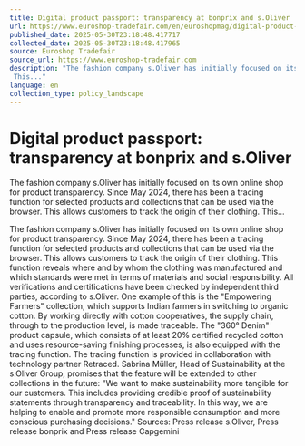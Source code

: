 ```yaml
---
title: Digital product passport: transparency at bonprix and s.Oliver
url: https://www.euroshop-tradefair.com/en/euroshopmag/digital-product-passport-transparency-at-bonprix-and-s-Oliver
published_date: 2025-05-30T23:18:48.417717
collected_date: 2025-05-30T23:18:48.417965
source: Euroshop Tradefair
source_url: https://www.euroshop-tradefair.com
description: "The fashion company s.Oliver has initially focused on its own online shop for product transparency. Since May 2024, there has been a tracing function for selected products and collections that can be used via the browser. This allows customers to track the origin of their clothing. 
 This..."
language: en
collection_type: policy_landscape
---
```


# Digital product passport: transparency at bonprix and s.Oliver

The fashion company s.Oliver has initially focused on its own online shop for product transparency. Since May 2024, there has been a tracing function for selected products and collections that can be used via the browser. This allows customers to track the origin of their clothing. 
 This...

The fashion company s.Oliver has initially focused on its own online shop for product transparency. Since May 2024, there has been a tracing function for selected products and collections that can be used via the browser. This allows customers to track the origin of their clothing. 
 This function reveals where and by whom the clothing was manufactured and which standards were met in terms of materials and social responsibility. All verifications and certifications have been checked by independent third parties, according to s.Oliver. 
 One example of this is the "Empowering Farmers" collection, which supports Indian farmers in switching to organic cotton. By working directly with cotton cooperatives, the supply chain, through to the production level, is made traceable. The "360° Denim" product capsule, which consists of at least 20% certified recycled cotton and uses resource-saving finishing processes, is also equipped with the tracing function. 
 The tracing function is provided in collaboration with technology partner Retraced. Sabrina Müller, Head of Sustainability at the s.Oliver Group, promises that the feature will be extended to other collections in the future: "We want to make sustainability more tangible for our customers. This includes providing credible proof of sustainability statements through transparency and traceability. In this way, we are helping to enable and promote more responsible consumption and more conscious purchasing decisions." 
 Sources: Press release s.Oliver, Press release bonprix and Press release Capgemini